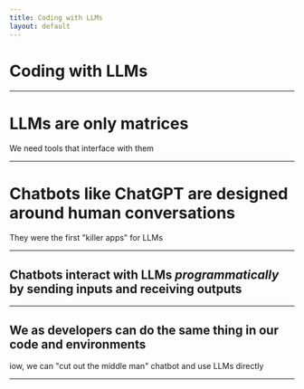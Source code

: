 ```yaml
---
title: Coding with LLMs
layout: default 
---
```


# Coding with LLMs

---

# LLMs are only matrices

We need tools that interface with them

---

# Chatbots like ChatGPT are designed around human conversations

They were the first "killer apps" for LLMs

---

## Chatbots interact with LLMs *programmatically* by sending inputs and receiving outputs

---

## We as developers can do the same thing in our code and environments 

iow, we can "cut out the middle man" chatbot and use LLMs directly

---
